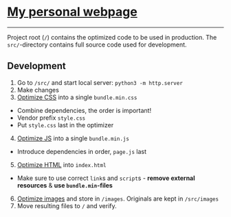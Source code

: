 # [My personal webpage](https://samuelplumppu.se)

---

Project root (`/`) contains the optimized code to be used in production.
The `src/`-directory contains full source code used for development.


## Development
1. Go to `/src/` and start local server: `python3 -m http.server`
2. Make changes
3. [Optimize CSS](https://css.github.io/csso/csso.html) into a single `bundle.min.css`
  * Combine dependencies, the order is important!
  * Vendor prefix `style.css`
  * Put `style.css` last in the optimizer
4. [Optimize JS](https://jscompress.com/) into a single `bundle.min.js`
  * Introduce dependencies in order, `page.js` last
5. [Optimize HTML](https://htmlcompressor.com/compressor/) into `index.html`
  * Make sure to use correct `link`s and `script`s - **remove external resources** & **use `bundle.min`-files**
6. [Optimize images](https://tinypng.com) and store in `/images`. Originals are kept in `/src/images`
7. Move resulting files to `/` and verify.
